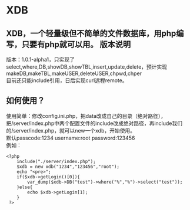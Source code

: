 # XDB
XDB，一个轻量级但不简单的文件数据库，用php编写，只要有php就可以用。
版本说明
-------
版本：1.0.1-alpha1，只实现了select,where,DB,showDB,showTBL,insert,update,delete，预计实现makeDB,makeTBL,makeUSER,deleteUSER,chpwd,chper<br>
目前还只能include引用，日后实现curl远程remote。<br>

如何使用？
-----
使用简单：修改config.ini.php，把data改成自己的目录（绝对路径），把/server/index.php中两个配置文件的include改成绝对路径，再include我们的/server/index.php，就可以new一个xdb，开始使用。<br>
默认passcode:1234    username:root     password:123456<br>
例如：<br>

    <?php
        include("./server/index.php");
        $xdb = new xdb("1234","123456","root");
        echo "<pre>";
        if($xdb->getLogin()[0]){
            var_dump($xdb->DB("test")->where("%","%")->select("test"));
        }else{
            echo $xdb->getLogin[1];
        }
     ?>
